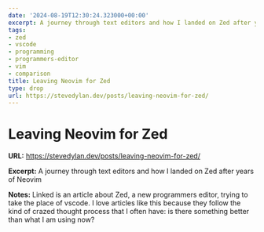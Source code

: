 ```yaml
---
date: '2024-08-19T12:30:24.323000+00:00'
excerpt: A journey through text editors and how I landed on Zed after years of Neovim
tags:
- zed
- vscode
- programming
- programmers-editor
- vim
- comparison
title: Leaving Neovim for Zed
type: drop
url: https://stevedylan.dev/posts/leaving-neovim-for-zed/
---
```


# Leaving Neovim for Zed

**URL:** https://stevedylan.dev/posts/leaving-neovim-for-zed/

**Excerpt:** A journey through text editors and how I landed on Zed after years of Neovim

**Notes:**
Linked is an article about Zed, a new programmers editor, trying to take the place of vscode. I love articles like this because they follow the kind of crazed thought process that I often have: is there something better than what I am using now?
